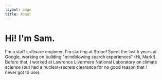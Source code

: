 ```yaml
---
layout: page
title: About
---
```


# Hi! I'm Sam.

I'm a staff software engineer. I'm starting at Stripe! Spent the last 5 years at Google, working on building "mindblowing search experiences" (Hi, Mark!). Before that, I worked at Lawrence Livermore National Laboratory on climate science (but had a nuclear-secrets clearance for no good reason that I never got to use).
